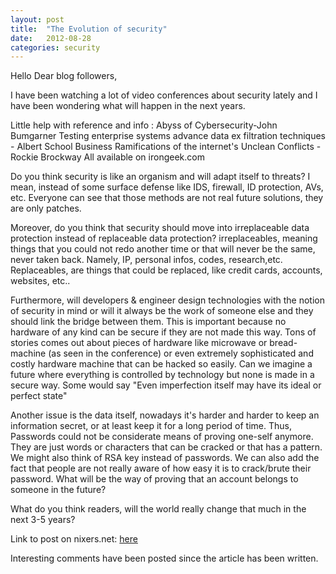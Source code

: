 ```yaml
---
layout: post
title:  "The Evolution of security"
date:   2012-08-28
categories: security
---
```


Hello Dear blog followers,


I have been watching a lot of video conferences about security lately and I have been wondering what will happen in the next years.

Little help with reference and info :
Abyss of Cybersecurity-John Bumgarner
Testing enterprise systems advance data ex filtration techniques - Albert School
Business Ramifications of the internet's Unclean Conflicts - Rockie Brockway
All available on irongeek.com

Do you think security is like an organism and will adapt itself to threats? I mean, instead of some surface defense like IDS, firewall, ID protection, AVs, etc. Everyone can see that those methods are not real future solutions, they are only patches.

Moreover, do you think that security should move into irreplaceable data protection instead of replaceable data protection? irreplaceables, meaning things that you could not redo another time or that will never be the same, never taken back. Namely, IP, personal infos, codes, research,etc. Replaceables, are things that could be replaced, like credit cards, accounts, websites, etc..

Furthermore, will developers & engineer design technologies with the notion of security in mind or will it always be the work of someone else and they should link the bridge between them. This is important because no hardware of any kind can be secure if they are not made this way. Tons of stories comes out about pieces of hardware like microwave or bread-machine (as seen in the conference) or even extremely sophisticated and costly hardware machine that can be hacked so easily.
Can we imagine a future where everything is controlled by technology but none is made in a secure way.
Some would say "Even imperfection itself may have its ideal or perfect state"


Another issue is the data itself, nowadays it's harder and harder to keep an information secret, or at least keep it for a long period of time. Thus, Passwords could not be considerate means of proving one-self anymore. They are just words or characters that can be cracked or that has a pattern. We might also think of RSA key instead of passwords.
We can also add the fact that people are not really aware of how easy it is to crack/brute their password.
What will be the way of proving that an account belongs to someone in the future?

What do you think readers, will the world really change that much in the next 3-5 years? 

Link to post on nixers.net: [here](http://nixers.net/showthread.php?tid=145)

Interesting comments have been posted since the article has been written.

